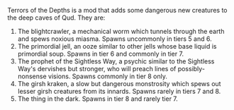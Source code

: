 Terrors of the Depths is a mod that adds some dangerous new creatures to the deep caves of Qud. They are:

1. The blightcrawler, a mechanical worm which tunnels through the earth and spews noxious miasma.
    Spawns uncommonly in tiers 5 and 6.
2. The primordial jell, an ooze similar to other jells whose base liquid is primordial soup. Spawns in tier 6 and commonly in tier 7.
3. The prophet of the Sightless Way, a psychic similar to the Sightless Way's dervishes 
    but stronger, who will preach lines of possibly-nonsense visions. Spawns commonly in tier 8 only.
4. The girsh kraken, a slow but dangerous monstrosity which spews out lesser girsh creatures from its innards. Spawns rarely in tiers 7 and 8.
5. The thing in the dark. Spawns in tier 8 and rarely tier 7.